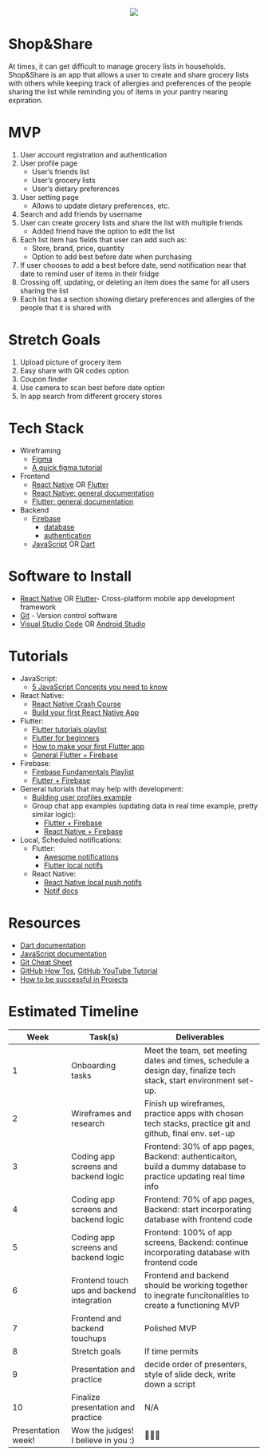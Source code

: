 <p align="center">
  <img src="https://c.tenor.com/zrO4syNz96IAAAAC/groceries-eleanor-shellstrop.gif"/>
</p>

# Shop&Share
At times, it can get difficult to manage grocery lists in households. Shop&amp;Share is an app that allows a user to create and share grocery lists with others while keeping track of allergies and preferences of the people sharing the list while reminding you of items in your pantry nearing expiration.

# MVP
1. User account registration and authentication
2. User profile page
    * User’s friends list
    * User’s grocery lists
    * User’s dietary preferences
3. User setting page
    * Allows to update dietary preferences, etc.
4. Search and add friends by username
5. User can create grocery lists and share the list with multiple friends
    * Added friend have the option to edit the list
6. Each list item has fields that user can add such as:
    * Store, brand, price, quantity
    * Option to add best before date when purchasing
7. If user chooses to add a best before date, send notification near that date to remind user of items in their fridge
8. Crossing off, updating, or deleting an item does the same for all users sharing the list
9. Each list has a section showing dietary preferences and allergies of the people that it is shared with

# Stretch Goals
1. Upload picture of grocery item
2. Easy share with QR codes option
3. Coupon finder
4. Use camera to scan best before date option
5. In app search from different grocery stores

# Tech Stack
- Wireframing
  - [Figma](https://www.figma.com)
  - [A quick figma tutorial](https://www.youtube.com/watch?v=FTFaQWZBqQ8)
- Frontend
  - [React Native](https://reactnative.dev)  OR [Flutter](https://flutter.dev)
  - [React Native: general documentation](https://reactnative.dev/docs/getting-started)
  - [Flutter: general documentation](https://docs.flutter.dev)
- Backend
  - [Firebase](https://firebase.google.com)
    - [database](https://firebase.google.com/docs/database)
    - [authentication](https://firebase.google.com/docs/auth)
  - [JavaScript](https://www.youtube.com/watch?v=W6NZfCO5SIk) OR [Dart](https://www.youtube.com/watch?v=veMhOYRib9o)

# Software to Install
- [React Native](https://reactnative.dev/docs/environment-setup) OR [Flutter](https://docs.flutter.dev/get-started/install)- Cross-platform mobile app development framework
- [Git](https://git-scm.com/downloads) - Version control software
- [Visual Studio Code](https://code.visualstudio.com/download) OR [Android Studio](https://developer.android.com/studio/?gclid=Cj0KCQiAxoiQBhCRARIsAPsvo-xXX5s86oGHEjB2qkbUpziXVTtE7hKYu-75k1RGtP3RvP7XNLb1n4UaAnxGEALw_wcB&gclsrc=aw.ds)

# Tutorials
- JavaScript: 
  - [5 JavaScript Concepts you need to know](https://www.youtube.com/watch?v=a00NRSFgHsY)
- React Native:
  - [React Native Crash Course](https://www.youtube.com/watch?v=Hf4MJH0jDb4)
  - [Build your first React Native App](https://youtu.be/iQ_0Fd_N3Mk)
- Flutter:
  - [Flutter tutorials playlist](https://youtube.com/playlist?list=PL4cUxeGkcC9jLYyp2Aoh6hcWuxFDX6PBJ)
  - [Flutter for beginners](https://www.youtube.com/watch?v=1ukSR1GRtMU)
  - [How to make your first Flutter app](https://www.youtube.com/watch?v=xWV71C2kp38)
  - [General Flutter + Firebase](https://www.youtube.com/watch?v=sfA3NWDBPZ4)
- Firebase:
  - [Firebase Fundamentals Playlist](https://youtu.be/9zdvmgGsww0)
  - [Flutter + Firebase](https://www.youtube.com/watch?v=sfA3NWDBPZ4)
- General tutorials that may help with development:
  - [Building user profiles example](https://www.youtube.com/watch?v=1hPgQWbWmEk)
  - Group chat app examples (updating data in real time example, pretty similar logic): 
    - [Flutter + Firebase](https://github.com/ahmedgulabkhan/GroupChatApp)
    - [React Native + Firebase](https://github.com/mohanyadav/react-native-group-chat-app)
 - Local, Scheduled notifications:
    - Flutter:
      - [Awesome notifications](https://pub.dev/packages/awesome_notifications)
      - [Flutter local notifs](https://www.youtube.com/watch?v=U38FJ40cEAE)
    - React Native:
      - [React Native local push notifs](https://medium.com/nerd-for-tech/react-native-local-push-notifications-4dcca5a14fd4)
      - [Notif docs](https://wix.github.io/react-native-notifications/docs/getting-started)

# Resources
- [Dart documentation](https://dart.dev/guides)
- [JavaScript documentation](https://developer.mozilla.org/en-US/docs/Web/JavaScript)
- [Git Cheat Sheet](https://education.github.com/git-cheat-sheet-education.pdf)
- [GitHub How Tos](https://docs.github.com/en/get-started/quickstart/hello-world), [GitHub YouTube Tutorial](https://www.youtube.com/watch?v=SWYqp7iY_Tc)
- [How to be successful in Projects](https://docs.google.com/document/d/18Zi3DrKG5e6g5Bojr8iqxIu6VIGl86YBSFlsnJnlM88/edit?usp=sharing)


# Estimated Timeline
|   Week   |          Task(s)          |          Deliverables         |
| -------- | ------------------------- | ----------------------------- |
| 1        | Onboarding tasks          | Meet the team, set meeting dates and times, schedule a design day, finalize tech stack, start environment set-up. |
| 2        | Wireframes and research| Finish up wireframes, practice apps with chosen tech stacks, practice git and github, final env. set-up |
| 3        | Coding app screens and backend logic | Frontend: 30% of app pages, Backend: authenticaiton, build a dummy database to practice updating real time info|
| 4        | Coding app screens and backend logic | Frontend: 70% of app pages, Backend: start incorporating database with frontend code |
| 5        | Coding app screens and backend logic | Frontend: 100% of app screens, Backend: continue incorporating database with frontend code |
| 6        | Frontend touch ups and backend integration | Frontend and backend should be working together to inegrate funcitonalities to create a functioning MVP |
| 7        | Frontend and backend touchups | Polished MVP |
| 8        | Stretch goals | If time permits |
| 9        | Presentation and practice |decide order of presenters, style of slide deck, write down a script |
| 10       | Finalize presentation and practice | N/A |
| Presentation week! | Wow the judges! I believe in you :) | :blue_heart::blue_heart::blue_heart: |
